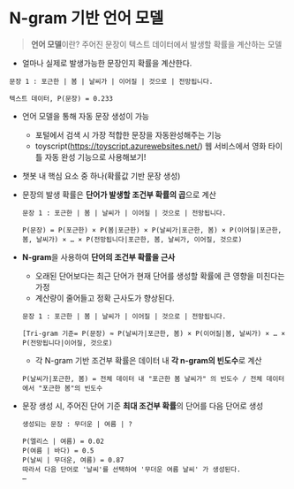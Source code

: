 # N-gram 기반 언어 모델

> **언어 모델**이란? 주어진 문장이 텍스트 데이터에서 발생할 확률을 계산하는 모델

- 얼마나 실제로 발생가능한 문장인지 확률을 계산한다.
```
문장 1 : 포근한 | 봄 | 날씨가 | 이어질 | 것으로 | 전망됩니다.

텍스트 데이터, P(문장) = 0.233
```

- 언어 모델을 통해 자동 문장 생성이 가능
    - 포털에서 검색 시 가장 적합한 문장을 자동완성해주는 기능
    - toyscript(https://toyscript.azurewebsites.net/) 웹 서비스에서 영화 타이틀 자동 완성 기능으로 사용해보기!

- 챗봇 내 핵심 요소 중 하나(확률값 기반 문장 생성)
- 문장의 발생 확률은 **단어가 발생할 조건부 확률의 곱**으로 계산
    ```
    문장 1 : 포근한 | 봄 | 날씨가 | 이어질 | 것으로 | 전망됩니다.

    P(문장) = P(포근한) × P(봄|포근한) × P(날씨가|포근한, 봄) × P(이어질|포근한, 봄, 날씨가) × … × P(전망됩니다|포근한, 봄, 날씨가, 이어질, 것으로)
    ```
- **N-gram**을 사용하여 **단어의 조건부 확률을 근사**
    - 오래된 단어보다는 최근 단어가 현재 단어를 생성할 확률에 큰 영향을 미친다는 가정
    - 계산량이 줄어들고 정확 근사도가 향상된다.
    ```
    문장 1 : 포근한 | 봄 | 날씨가 | 이어질 | 것으로 | 전망됩니다.

    [Tri-gram 기준= P(문장) ≈ P(날씨가|포근한, 봄) × P(이어질|봄, 날씨가) × … × P(전망됩니다|이어질, 것으로)
    ```
    - 각 N-gram 기반 조건부 확률은 데이터 내 **각 n-gram의 빈도수**로 계산
    ```
    P(날씨가|포근한, 봄) = 전체 데이터 내 "포근한 봄 날씨가" 의 빈도수 / 전체 데이터에서 "포근한 봄"의 빈도수
    ```
- 문장 생성 시, 주어진 단어 기준 **최대 조건부 확률**의 단어를 다음 단어로 생성
    ```
    생성되는 문장 : 무더운 | 여름 | ?

    P(엘리스 | 여름) = 0.02
    P(여름 | 바다) = 0.5
    P(날씨 | 무더운, 여름) = 0.87
    따라서 다음 단어로 '날씨'를 선택하여 '무더운 여름 날씨' 가 생성된다.
    …

